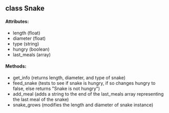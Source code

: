 ## class Snake
#### Attributes:
- length (float)
- diameter (float)
- type (string)
- hungry (boolean)
- last_meals (array)

#### Methods:
- get_info (returns length, diameter, and type of snake)
- feed_snake (tests to see if snake is hungry, if so changes hungry to false, else returns "Snake is not hungry")
- add_meal (adds a string to the end of the last_meals array representing the last meal of the snake)
- snake_grows (modifies the length and diameter of snake instance)
